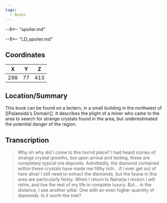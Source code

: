 ```yaml
---
tags:
  - Books
---
```


--8<-- "spoiler.md"

--8<-- "LD_spoiler.md"

## Coordinates
| **X** | **Y** | **Z** |
| :---: | :---: | :---: |
|  298  |  77   |  413  |

## Location/Summary
This book can be found on a lectern, in a small building in the northwest of [[Palaesida's Domain]]. It describes the plight of a miner who came to the area to search for strange crystals found in the area, but underestimated the potential danger of the region.

## Transcription
> Why oh why did I come to this horrid place? I had heard stories of strange crystal growths, but upon arrival and testing, these are completely typical ore deposits. Admittedly, the diamond contained within these crystals have made me filthy rich... if I ever get out of here alive! I still need to extract the diamonds, but the fauna in this area are particularly feisty. When I return to Naharja I reckon I will retire, and live the rest of my life in complete luxury. But... in the distance, I see another pillar. One with an even higher quantity of diamonds. Is it worth the trek?
